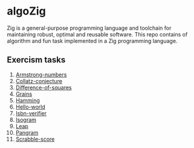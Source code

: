 # algoZig

Zig is a general-purpose programming language and toolchain for maintaining robust, optimal and reusable software.
This repo contains of algorithm and fun task implemented in a Zig programming language.

## Exercism tasks

1. [Armstrong-numbers](https://github.com/bartossh/algoZig/blob/main/armstrong-numbers/README.md)
2. [Collatz-conjecture](https://github.com/bartossh/algoZig/blob/main/collatz-conjecture/README.md)
3. [Difference-of-squares](https://github.com/bartossh/algoZig/blob/main/difference-of-squares/README.md)
4. [Grains](https://github.com/bartossh/algoZig/blob/main/grains/README.md)
5. [Hamming](https://github.com/bartossh/algoZig/blob/main/hamming/README.md)
6. [Hello-world](https://github.com/bartossh/algoZig/blob/main/hello-world/README.md)
7. [Isbn-verifier](https://github.com/bartossh/algoZig/blob/main/isbn-verifier/README.md)
8. [Isogram](https://github.com/bartossh/algoZig/blob/main/isogram/README.md)
9. [Leap](https://github.com/bartossh/algoZig/blob/main/leap/README.md)
10. [Pangram](https://github.com/bartossh/algoZig/blob/main/pangram/README.md)
11. [Scrabble-score](https://github.com/bartossh/algoZig/blob/main/scrabble-score/README.md)

